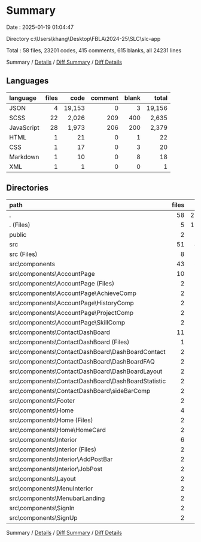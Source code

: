 # Summary

Date : 2025-01-19 01:04:47

Directory c:\\Users\\khang\\Desktop\\FBLA\\2024-25\\SLC\\slc-app

Total : 58 files,  23201 codes, 415 comments, 615 blanks, all 24231 lines

Summary / [Details](details.md) / [Diff Summary](diff.md) / [Diff Details](diff-details.md)

## Languages
| language | files | code | comment | blank | total |
| :--- | ---: | ---: | ---: | ---: | ---: |
| JSON | 4 | 19,153 | 0 | 3 | 19,156 |
| SCSS | 22 | 2,026 | 209 | 400 | 2,635 |
| JavaScript | 28 | 1,973 | 206 | 200 | 2,379 |
| HTML | 1 | 21 | 0 | 1 | 22 |
| CSS | 1 | 17 | 0 | 3 | 20 |
| Markdown | 1 | 10 | 0 | 8 | 18 |
| XML | 1 | 1 | 0 | 0 | 1 |

## Directories
| path | files | code | comment | blank | total |
| :--- | ---: | ---: | ---: | ---: | ---: |
| . | 58 | 23,201 | 415 | 615 | 24,231 |
| . (Files) | 5 | 19,150 | 0 | 12 | 19,162 |
| public | 2 | 46 | 0 | 2 | 48 |
| src | 51 | 4,005 | 415 | 601 | 5,021 |
| src (Files) | 8 | 113 | 30 | 21 | 164 |
| src\\components | 43 | 3,892 | 385 | 580 | 4,857 |
| src\\components\\AccountPage | 10 | 1,049 | 3 | 117 | 1,169 |
| src\\components\\AccountPage (Files) | 2 | 573 | 0 | 61 | 634 |
| src\\components\\AccountPage\\AchieveComp | 2 | 110 | 0 | 11 | 121 |
| src\\components\\AccountPage\\HistoryComp | 2 | 137 | 1 | 16 | 154 |
| src\\components\\AccountPage\\ProjectComp | 2 | 114 | 0 | 14 | 128 |
| src\\components\\AccountPage\\SkillComp | 2 | 115 | 2 | 15 | 132 |
| src\\components\\ContactDashBoard | 11 | 751 | 62 | 116 | 929 |
| src\\components\\ContactDashBoard (Files) | 1 | 22 | 7 | 4 | 33 |
| src\\components\\ContactDashBoard\\DashBoardContact | 2 | 195 | 0 | 26 | 221 |
| src\\components\\ContactDashBoard\\DashBoardFAQ | 2 | 115 | 0 | 18 | 133 |
| src\\components\\ContactDashBoard\\DashBoardLayout | 2 | 39 | 10 | 7 | 56 |
| src\\components\\ContactDashBoard\\DashBoardStatistic | 2 | 283 | 28 | 46 | 357 |
| src\\components\\ContactDashBoard\\sideBarComp | 2 | 97 | 17 | 15 | 129 |
| src\\components\\Footer | 2 | 100 | 21 | 19 | 140 |
| src\\components\\Home | 4 | 701 | 105 | 117 | 923 |
| src\\components\\Home (Files) | 2 | 262 | 30 | 48 | 340 |
| src\\components\\Home\\HomeCard | 2 | 439 | 75 | 69 | 583 |
| src\\components\\Interior | 6 | 711 | 104 | 119 | 934 |
| src\\components\\Interior (Files) | 2 | 428 | 50 | 62 | 540 |
| src\\components\\Interior\\AddPostBar | 2 | 178 | 34 | 39 | 251 |
| src\\components\\Interior\\JobPost | 2 | 105 | 20 | 18 | 143 |
| src\\components\\Layout | 2 | 28 | 8 | 7 | 43 |
| src\\components\\MenuInterior | 2 | 59 | 10 | 10 | 79 |
| src\\components\\MenubarLanding | 2 | 54 | 10 | 10 | 74 |
| src\\components\\SignIn | 2 | 124 | 19 | 22 | 165 |
| src\\components\\SignUp | 2 | 315 | 43 | 43 | 401 |

Summary / [Details](details.md) / [Diff Summary](diff.md) / [Diff Details](diff-details.md)